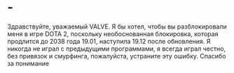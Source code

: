 # -
Здравствуйте, уважаемый VALVE. Я бы хотел, чтобы вы разблокировали меня в игре DOTA 2, поскольку необоснованная блокировка, которая продлится до 2038 года 19.01, наступила 19.12 после обновления. Я никогда не играл с предыдущими программами, я всегда играл честно, без привязок и смурфинга, пожалуйста, устраните эту ошибку. Спасибо за понимание
